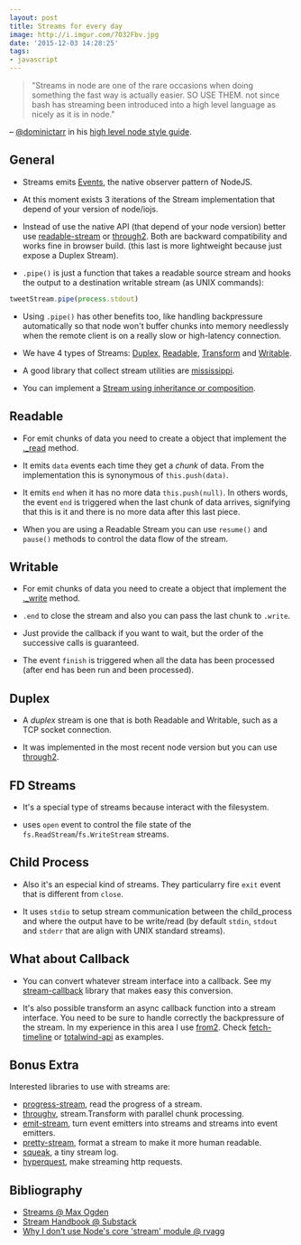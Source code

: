 ```yaml
---
layout: post
title: Streams for every day
image: http://i.imgur.com/7O32Fbv.jpg
date: '2015-12-03 14:28:25'
tags:
- javascript
---
```


> "Streams in node are one of the rare occasions when doing something the fast way is actually easier. SO USE THEM. not since bash has streaming been introduced into a high level language as nicely as it is in node." 

– [@dominictarr](https://twitter.com/dominictarr) in his [high level node style guide](https://gist.github.com/dominictarr/2401787).

## General

* Streams emits [Events](https://nodejs.org/api/events.html), the native observer pattern of NodeJS.

* At this moment exists 3 iterations of the Stream implementation that depend of your version of node/iojs.

* Instead of use the native API (that depend of your node version) better use [readable-stream](https://github.com/nodejs/readable-stream) or [through2](https://github.com/rvagg/through2). Both are backward compatibility and works fine in browser build. (this last is more lightweight because just expose a Duplex Stream).

* `.pipe()` is just a function that takes a readable source stream and hooks the output to a destination writable stream (as UNIX commands):

```js
tweetStream.pipe(process.stdout)
```

* Using `.pipe()` has other benefits too, like handling backpressure automatically so that node won't buffer chunks into memory needlessly when the remote client is on a really slow or high-latency connection.

* We have 4 types of Streams: [Duplex](https://nodejs.org/api/stream.html#stream_duplex), [Readable](https://nodejs.org/api/stream.html#stream_readable), [Transform](https://nodejs.org/api/stream.html#stream_transform) and [Writable](https://nodejs.org/api/stream.html#stream_writable).

* A good library that collect stream utilities are [mississippi](https://github.com/maxogden/mississippi).

* You can implement a [Stream using inheritance or composition](https://gist.github.com/Kikobeats/d48f42ebf81fb5b2414e).

## Readable

* For emit chunks of data you need to create a object that implement the [._read](https://nodejs.org/api/stream.html#stream_readable_read_size_1) method.

* It emits `data` events each time they get a *chunk* of data. From the implementation this is synonymous of `this.push(data)`.

* It emits `end` when it has no more data `this.push(null)`. In others words, the event `end` is triggered when the last chunk of data arrives, signifying that this is it and there is no more data after this last piece.

* When you are using a Readable Stream you can use  `resume()` and `pause()` methods to control the data flow of the stream.

## Writable

* For emit chunks of data you need to create a object that implement the [._write](https://nodejs.org/api/stream.html#stream_writable_write_chunk_encoding_callback_1) method.

* `.end` to close the stream and also you can pass the last chunk to `.write`.

* Just provide the callback if you want to wait, but the order of the successive calls is guaranteed. 

* The event `finish` is triggered when all the data has been processed (after end has been run and been processed).

## Duplex

* A *duplex* stream is one that is both Readable and Writable, such as a TCP socket connection.

* It was implemented in the most recent node version but you can use [through2](https://github.com/rvagg/through2).

## FD Streams

* It's a special type of streams because interact with the filesystem.

* uses `open` event to control the file state of the `fs.ReadStream`/`fs.WriteStream` streams.

## Child Process

* Also it's an especial kind of streams. They particularry fire `exit` event that is different from `close`.

* It uses `stdio` to setup stream communication between the child_process and where the output have to be write/read (by default `stdin`, `stdout` and `stderr` that are align with UNIX standard streams).

## What about Callback

* You can convert whatever stream interface into a callback. See my [stream-callback](https://github.com/Kikobeats/stream-callback#stream-callback) library that makes easy this conversion.

* It's also possible transform an async callback function into a stream interface. You need to be sure to handle correctly the backpressure of the stream. In my experience in this area I use [from2](https://github.com/hughsk/from2). Check [fetch-timeline](https://github.com/Kikobeats/fetch-timeline) or [totalwind-api](https://github.com/kikobeats/totalwind-api) as examples.

## Bonus Extra

Interested libraries to use with streams are:

* [progress-stream](https://www.npmjs.com/package/progress-stream), read the progress of a stream.
* [throughv](https://github.com/mcollina/throughv), stream.Transform with parallel chunk processing.
* [emit-stream](https://github.com/substack/emit-stream), turn event emitters into streams and streams into event emitters.
* [pretty-stream](https://github.com/mafintosh/pretty-stream), format a stream to make it more human readable.
* [squeak](https://github.com/kevva/squeak), a tiny stream log.
* [hyperquest](https://github.com/substack/hyperquest), make streaming http requests.


## Bibliography

* [Streams @ Max Ogden](http://maxogden.com/node-streams.html)
* [Stream Handbook @ Substack](https://github.com/substack/stream-handbook)
* [Why I don't use Node's core 'stream' module @ rvagg](https://r.va.gg/2014/06/why-i-dont-use-nodes-core-stream-module.html)